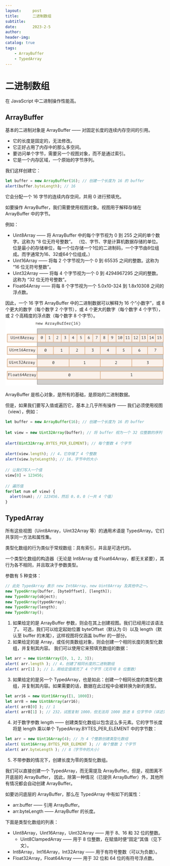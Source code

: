 ```yaml
---
layout:     post
title:      二进制数组
subtitle:   
date:       2023-2-5
author:     
header-img: 
catalog: true
tags:
    - ArrayBuffer
    - TypedArray
---
```

# 二进制数组
在 JavaScript 中二进制操作性能高。

## ArrayBuffer
基本的二进制对象是 ArrayBuffer —— 对固定长度的连续内存空间的引用。

- 它的长度是固定的，无法修改。
- 它正好占用了内存中的那么多空间。
- 要访问单个字节，需要另一个视图对象，而不是通过索引。
- 它是一个内存区域，一个原始的字节序列。

我们这样创建它：
```javascript
let buffer = new ArrayBuffer(16); // 创建一个长度为 16 的 buffer
alert(buffer.byteLength); // 16
```

它会分配一个 16 字节的连续内存空间，并用 0 进行预填充。

如要操作 ArrayBuffer，我们需要使用视图对象。视图用于解释存储在 ArrayBuffer 中的字节。

例如：
- Uint8Array —— 将 ArrayBuffer 中的每个字节视为 0 到 255 之间的单个数字。这称为 “8 位无符号整数”。
（位、字节、字是计算机数据存储的单位。位是最小的存储单位，每一个位存储一个1位的二进制码，一个字节由8位组成。而字通常为16、32或64个位组成。）
- Uint16Array —— 将每 2 个字节视为一个 0 到 65535 之间的整数。这称为 “16 位无符号整数”。
- Uint32Array —— 将每 4 个字节视为一个 0 到 4294967295 之间的整数。这称为 “32 位无符号整数”。
- Float64Array —— 将每 8 个字节视为一个 5.0x10-324 到 1.8x10308 之间的浮点数。

因此，一个 16 字节 ArrayBuffer 中的二进制数据可以解释为 16 个“小数字”，或 8 个更大的数字（每个数字 2 个字节），或 4 个更大的数字（每个数字 4 个字节），或 2 个高精度的浮点数（每个数字 8 个字节）。
![img.png](/img/ArrayBuffer和视图.png)

ArrayBuffer 是核心对象，是所有的基础，是原始的二进制数据。

但是，如果我们要写入值或遍历它，基本上几乎所有操作 —— 我们必须使用视图（view），例如：
```javascript
let buffer = new ArrayBuffer(16); // 创建一个长度为 16 的 buffer

let view = new Uint32Array(buffer); // 将 buffer 视为一个 32 位整数的序列

alert(Uint32Array.BYTES_PER_ELEMENT); // 每个整数 4 个字节

alert(view.length); // 4，它存储了 4 个整数
alert(view.byteLength); // 16，字节中的大小

// 让我们写入一个值
view[0] = 123456;

// 遍历值
for(let num of view) {
  alert(num); // 123456，然后 0，0，0（一共 4 个值）
}
```

## TypedArray
所有这些视图（Uint8Array，Uint32Array 等）的通用术语是 TypedArray。它们共享同一方法和属性集。

类型化数组的行为类似于常规数组：具有索引，并且是可迭代的。

一个类型化数组的构造器（无论是 Int8Array 或 Float64Array，都无关紧要），其行为各不相同，并且取决于参数类型。

参数有 5 种变体：
```javascript
// 此处 TypedArray 表示 new Int8Array、new Uint8Array 及其他中之一。
new TypedArray(buffer, [byteOffset], [length]);
new TypedArray(object);
new TypedArray(typedArray);
new TypedArray(length);
new TypedArray();
```

1. 如果给定的是 ArrayBuffer 参数，则会在其上创建视图。我们已经用过该语法了。
可选，我们可以给定起始位置 byteOffset（默认为 0）以及 length（默认至 buffer 的末尾），这样视图将仅涵盖 buffer 的一部分。
2. 如果给定的是 Array，或任何类数组对象，则会创建一个相同长度的类型化数组，并复制其内容。
我们可以使用它来预填充数组的数据：

```javascript
let arr = new Uint8Array([0, 1, 2, 3]);
alert( arr.length ); // 4，创建了相同长度的二进制数组
alert( arr[1] ); // 1，用给定值填充了 4 个字节（无符号 8 位整数）
```
3. 如果给定的是另一个 TypedArray，也是如此：创建一个相同长度的类型化数组，并复制其内容。如果需要的话，数据在此过程中会被转换为新的类型。
```javascript
let arr16 = new Uint16Array([1, 1000]);
let arr8 = new Uint8Array(arr16);
alert( arr8[0] ); // 1
alert( arr8[1] ); // 232，试图复制 1000，但无法将 1000 放进 8 位字节中（详述见下文）。
```
4. 对于数字参数 length —— 创建类型化数组以包含这么多元素。它的字节长度将是 length 乘以单个 TypedArray.BYTES_PER_ELEMENT 中的字节数：
```javascript
let arr = new Uint16Array(4); // 为 4 个整数创建类型化数组
alert( Uint16Array.BYTES_PER_ELEMENT ); // 每个整数 2 个字节
alert( arr.byteLength ); // 8（字节中的大小）
```
5. 不带参数的情况下，创建长度为零的类型化数组。
   
我们可以直接创建一个 TypedArray，而无需提及 ArrayBuffer。但是，视图离不开底层的 ArrayBuffer，
因此，除第一种情况（已提供 ArrayBuffer）外，其他所有情况都会自动创建 ArrayBuffer。

如要访问底层的 ArrayBuffer，那么在 TypedArray 中有如下的属性：

- arr.buffer —— 引用 ArrayBuffer。
- arr.byteLength —— ArrayBuffer 的长度。

下面是类型化数组的列表：
- Uint8Array，Uint16Array，Uint32Array —— 用于 8、16 和 32 位的整数。
  - Uint8ClampedArray —— 用于 8 位整数，在赋值时便“固定“其值（见下文）。
- Int8Array，Int16Array，Int32Array —— 用于有符号整数（可以为负数）。
- Float32Array，Float64Array —— 用于 32 位和 64 位的有符号浮点数。


